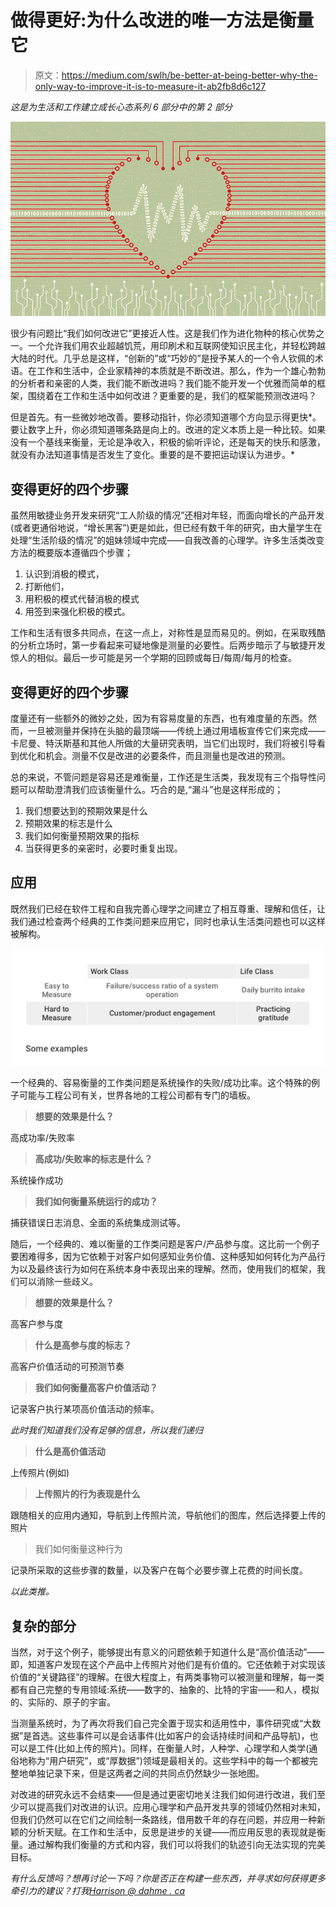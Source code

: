 # 做得更好:为什么改进的唯一方法是衡量它

> 原文：<https://medium.com/swlh/be-better-at-being-better-why-the-only-way-to-improve-it-is-to-measure-it-ab2fb8d6c127>

*这是为生活和工作建立成长心态系列 6 部分中的第 2 部分*

![](img/f32e0ce8ba871486b6c6372ea7beeed5.png)

很少有问题比“我们如何改进它”更接近人性。这是我们作为进化物种的核心优势之一。一个允许我们用农业超越饥荒，用印刷术和互联网使知识民主化，并轻松跨越大陆的时代。几乎总是这样，“创新的”或“巧妙的”是授予某人的一个令人钦佩的术语。在工作和生活中，企业家精神的本质就是不断改进。那么，作为一个雄心勃勃的分析者和亲密的人类，我们能不断改进吗？我们能不能开发一个优雅而简单的框架，围绕着在工作和生活中如何改进？更重要的是，我们的框架能预测改进吗？

但是首先。有一些微妙地改善。要移动指针，你必须知道哪个方向显示得更快*。要让数字上升，你必须知道哪条路是向上的。改进的定义本质上是一种比较。如果没有一个基线来衡量，无论是净收入，积极的偷听评论，还是每天的快乐和感激，就没有办法知道事情是否发生了变化。重要的是不要把运动误认为进步。*

## 变得更好的四个步骤

虽然用敏捷业务开发来研究“工人阶级的情况”还相对年轻，而面向增长的产品开发(或者更通俗地说，“增长黑客”)更是如此，但已经有数千年的研究，由大量学生在处理“生活阶级的情况”的姐妹领域中完成——自我改善的心理学。许多生活类改变方法的概要版本遵循四个步骤；

1.  认识到消极的模式，
2.  打断他们，
3.  用积极的模式代替消极的模式
4.  用签到来强化积极的模式。

工作和生活有很多共同点，在这一点上，对称性是显而易见的。例如，在采取残酷的分析立场时，第一步看起来可疑地像是测量的必要性。后两步暗示了与敏捷开发惊人的相似。最后一步可能是另一个学期的回顾或每日/每周/每月的检查。

## 变得更好的四个步骤

度量还有一些额外的微妙之处，因为有容易度量的东西，也有难度量的东西。然而，一旦被测量并保持在头脑的最顶端——传统上通过用墙板宣传它们来完成——卡尼曼、特沃斯基和其他人所做的大量研究表明，当它们出现时，我们将被引导看到优化和机会。测量不仅是改进的必要条件，而且测量也是改进的预测。

总的来说，不管问题是容易还是难衡量，工作还是生活类，我发现有三个指导性问题可以帮助澄清我们应该衡量什么。巧合的是,“漏斗”也是这样形成的；

1.  我们想要达到的预期效果是什么
2.  预期效果的标志是什么
3.  我们如何衡量预期效果的指标
4.  当获得更多的亲密时，必要时重复出现。

## **应用**

既然我们已经在软件工程和自我完善心理学之间建立了相互尊重、理解和信任，让我们通过检查两个经典的工作类问题来应用它，同时也承认生活类问题也可以这样被解构。

![](img/e3451f7f5ac79b97bcd3b04ab5932389.png)

一个经典的、容易衡量的工作类问题是系统操作的失败/成功比率。这个特殊的例子可能与工程公司有关，世界各地的工程公司都有专门的墙板。

> **想要的效果是什么？**

高成功率/失败率

> **高成功/失败率的标志是什么？**

系统操作成功

> **我们如何衡量系统运行的成功？**

捕获错误日志消息、全面的系统集成测试等。

随后，一个经典的、难以衡量的工作类问题是客户/产品参与度。这比前一个例子要困难得多，因为它依赖于对客户如何感知业务价值、这种感知如何转化为产品行为以及最终该行为如何在系统本身中表现出来的理解。然而，使用我们的框架，我们可以消除一些歧义。

> **想要的效果是什么？**

高客户参与度

> **什么是高参与度的标志？**

高客户价值活动的可预测节奏

> **我们如何衡量高客户价值活动？**

记录客户执行某项高价值活动的频率。

*此时我们知道我们没有足够的信息，所以我们递归*

> **什么是高价值活动**

上传照片(例如)

> **上传照片的行为表现是什么**

跟随相关的应用内通知，导航到上传照片流，导航他们的图库，然后选择要上传的照片

> 我们如何衡量这种行为

记录所采取的这些步骤的数量，以及客户在每个必要步骤上花费的时间长度。

*以此类推。*

## 复杂的部分

当然，对于这个例子，能够提出有意义的问题依赖于知道什么是“高价值活动”——即，知道客户发现在这个产品中上传照片对他们是有价值的。它还依赖于对实现该价值的“关键路径”的理解。在很大程度上，有两类事物可以被测量和理解，每一类都有自己完整的专用领域:系统——数字的、抽象的、比特的宇宙——和人，模拟的、实际的、原子的宇宙。

当测量系统时，为了再次将我们自己完全置于现实和适用性中，事件研究或“大数据”是首选。这些事件可以是会话事件(比如客户的会话持续时间和产品导航)，也可以是工件(比如上传的照片)。同样，在衡量人时，人种学、心理学和人类学(通俗地称为“用户研究”，或“厚数据”)领域是最相关的。这些学科中的每一个都被完整地单独记录下来，但是这两者之间的共同点仍然缺少一张地图。

对改进的研究永远不会结束——但是通过更密切地关注我们如何进行改进，我们至少可以提高我们对改进的认识。应用心理学和产品开发共享的领域仍然相对未知，但我们仍然可以在它们之间绘制一条路线，借用数千年的存在问题，并应用一种新颖的分析天赋。在工作和生活中，反思是进步的关键——而应用反思的表现就是衡量。通过解构我们衡量的方式和内容，我们可以将我们的轨迹引向无法实现的完美目标。

*有什么反馈吗？想再讨论一下吗？你是否正在构建一些东西，并寻求如何获得更多牵引力的建议？打我*[*Harrison @ dahme . ca*](mailto:harrison@dahme.ca)